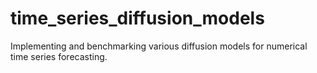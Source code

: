 # time_series_diffusion_models
Implementing and benchmarking various diffusion models for numerical time series forecasting.
